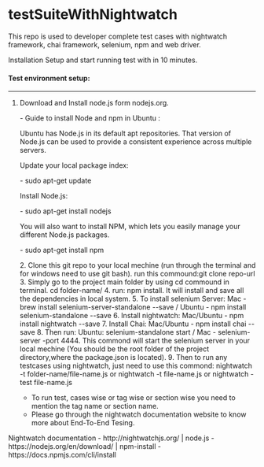  <body>
<h1>testSuiteWithNightwatch</h1>
<p>
This repo is used to developer complete test cases with nightwatch framework, chai framework, selenium, npm and web driver.
</p>
<p>
Installation Setup and start running test with in 10 minutes.
</p>
 <h4>Test environment setup:</h4>
<hr/>
<ol>
<li>
<p> Download and Install node.js form nodejs.org.</p>
<p>- Guide to install Node and npm in Ubuntu :</p>
<p>Ubuntu has Node.js in its default apt repositories. That version of Node.js can be used to provide a consistent experience   across multiple servers.</p>
<p>Update your local package index:</p>
<p> - sudo apt-get update </p>
<p>Install Node.js:</p>
<p>- sudo apt-get install nodejs </p>
<p>You will also want to install NPM, which lets you easily manage your different Node.js packages.</p>
 <p>- sudo apt-get install npm</p>
 </li>
2. Clone this git repo to your local mechine (run through the terminal and for windows need to use git bash).
  run this commound:git clone repo-url
3. Simply go to the project main folder by using cd commound in terminal.
  cd folder-name/
4. run: npm install.
 It will install and save all the dependencies in local system.
5. To install selenium Server:
  Mac - brew install selenium-server-standalone --save / 
  Ubuntu - npm install selenium-standalone --save
 6. Install nightwatch: 
   Mac/Ubuntu - npm install nightwatch --save
 7. Install Chai: 
   Mac/Ubuntu - npm install chai --save
 8. Then run: Ubuntu: selenium-standalone start / Mac - selenium-server -port 4444.
  This commond will start the selenium server in your local mechine (You should be the root folder of the project           directory,where the package.json is located).
 9. Then to run any testcases using nightwatch, just need to use this commond:
  nightwatch -t folder-name/file-name.js
  or
  nightwatch -t file-name.js
  or 
  nightwatch -test file-name.js
  
  - To run test, cases wise or tag wise or section wise you need to mention the tag name or section name.
  - Please go through the nightwatch documentation website to know more about End-To-End Tesing.
</ol>
Nightwatch documentation - http://nightwatchjs.org/ | 
node.js  - https://nodejs.org/en/download/ | 
npm-install - https://docs.npmjs.com/cli/install
</body>
